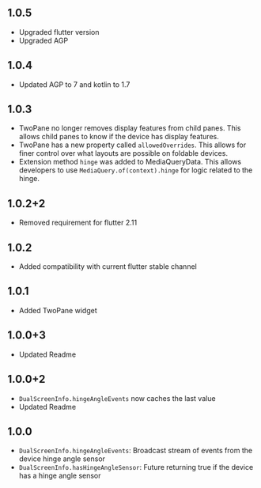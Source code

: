## 1.0.5
* Upgraded flutter version
* Upgraded AGP

## 1.0.4
* Updated AGP to 7 and kotlin to 1.7

## 1.0.3
* TwoPane no longer removes display features from child panes. This allows child panes to know if the device has display features.
* TwoPane has a new property called `allowedOverrides`. This allows for finer control over what layouts are possible on foldable devices.
* Extension method `hinge` was added to MediaQueryData. This allows developers to use `MediaQuery.of(context).hinge` for logic related to the hinge.

## 1.0.2+2
* Removed requirement for flutter 2.11

## 1.0.2
* Added compatibility with current flutter stable channel

## 1.0.1
* Added TwoPane widget

## 1.0.0+3
* Updated Readme

## 1.0.0+2
* `DualScreenInfo.hingeAngleEvents` now caches the last value
* Updated Readme

## 1.0.0
* `DualScreenInfo.hingeAngleEvents`: Broadcast stream of events from the device hinge angle sensor
* `DualScreenInfo.hasHingeAngleSensor`: Future returning true if the device has a hinge angle sensor
